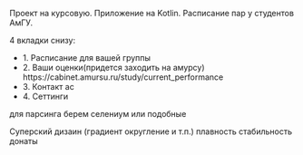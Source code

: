 Проект на курсовую. Приложение на Kotlin. Расписание пар у студентов АмГУ.

4 вкладки снизу:
<ul>	
	<li>
		1. Расписание для вашей группы
	</li>
	 <li>
	2. Ваши оценки(придется заходить на амурсу)   https://cabinet.amursu.ru/study/current_performance
	</li>
	 <li>
	3. Контакт ас
	</li>
	 <li>
	4. Сеттинги
	</li>
	
</ul>
	


для парсинга берем селениум или подобные


Суперский дизаин (градиент округление и т.п.)
плавность
стабильность
донаты
